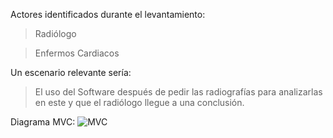 Actores identificados durante el levantamiento:
> Radiólogo

> Enfermos Cardiacos

Un escenario relevante sería:
> El uso del Software después de pedir las radiografías para analizarlas en este y que el radiólogo llegue a una conclusión.

Diagrama MVC:
![MVC](https://github.com/sebastianguerra/GRP-03-2024-PROYINF/assets/53586605/29c3fe4b-20f9-49e3-ab92-4e7386689c9e)

